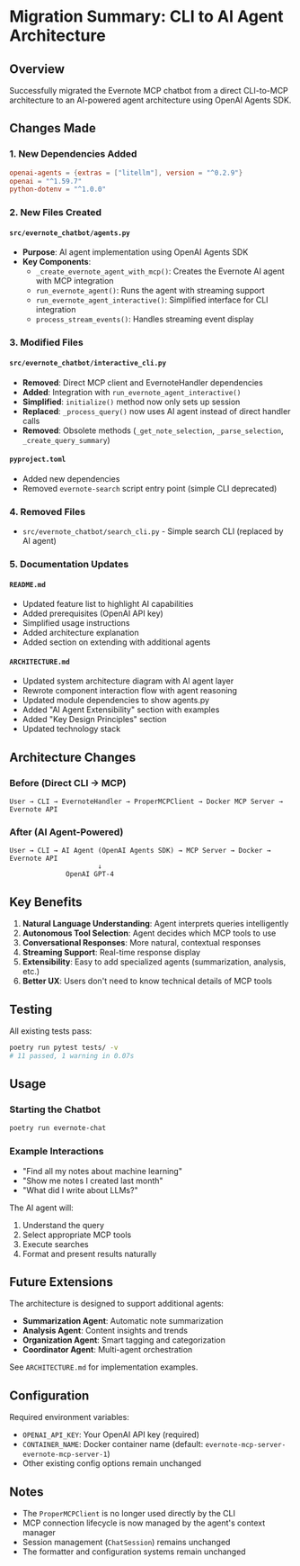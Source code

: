 # Migration Summary: CLI to AI Agent Architecture

## Overview
Successfully migrated the Evernote MCP chatbot from a direct CLI-to-MCP architecture to an AI-powered agent architecture using OpenAI Agents SDK.

## Changes Made

### 1. New Dependencies Added
```toml
openai-agents = {extras = ["litellm"], version = "^0.2.9"}
openai = "^1.59.7"
python-dotenv = "^1.0.0"
```

### 2. New Files Created

#### `src/evernote_chatbot/agents.py`
- **Purpose**: AI agent implementation using OpenAI Agents SDK
- **Key Components**:
  - `_create_evernote_agent_with_mcp()`: Creates the Evernote AI agent with MCP integration
  - `run_evernote_agent()`: Runs the agent with streaming support
  - `run_evernote_agent_interactive()`: Simplified interface for CLI integration
  - `process_stream_events()`: Handles streaming event display

### 3. Modified Files

#### `src/evernote_chatbot/interactive_cli.py`
- **Removed**: Direct MCP client and EvernoteHandler dependencies
- **Added**: Integration with `run_evernote_agent_interactive()`
- **Simplified**: `initialize()` method now only sets up session
- **Replaced**: `_process_query()` now uses AI agent instead of direct handler calls
- **Removed**: Obsolete methods (`_get_note_selection`, `_parse_selection`, `_create_query_summary`)

#### `pyproject.toml`
- Added new dependencies
- Removed `evernote-search` script entry point (simple CLI deprecated)

### 4. Removed Files
- `src/evernote_chatbot/search_cli.py` - Simple search CLI (replaced by AI agent)

### 5. Documentation Updates

#### `README.md`
- Updated feature list to highlight AI capabilities
- Added prerequisites (OpenAI API key)
- Simplified usage instructions
- Added architecture explanation
- Added section on extending with additional agents

#### `ARCHITECTURE.md`
- Updated system architecture diagram with AI agent layer
- Rewrote component interaction flow with agent reasoning
- Updated module dependencies to show agents.py
- Added "AI Agent Extensibility" section with examples
- Added "Key Design Principles" section
- Updated technology stack

## Architecture Changes

### Before (Direct CLI → MCP)
```
User → CLI → EvernoteHandler → ProperMCPClient → Docker MCP Server → Evernote API
```

### After (AI Agent-Powered)
```
User → CLI → AI Agent (OpenAI Agents SDK) → MCP Server → Docker → Evernote API
                      ↓
              OpenAI GPT-4
```

## Key Benefits

1. **Natural Language Understanding**: Agent interprets queries intelligently
2. **Autonomous Tool Selection**: Agent decides which MCP tools to use
3. **Conversational Responses**: More natural, contextual responses
4. **Streaming Support**: Real-time response display
5. **Extensibility**: Easy to add specialized agents (summarization, analysis, etc.)
6. **Better UX**: Users don't need to know technical details of MCP tools

## Testing

All existing tests pass:
```bash
poetry run pytest tests/ -v
# 11 passed, 1 warning in 0.07s
```

## Usage

### Starting the Chatbot
```bash
poetry run evernote-chat
```

### Example Interactions
- "Find all my notes about machine learning"
- "Show me notes I created last month"
- "What did I write about LLMs?"

The AI agent will:
1. Understand the query
2. Select appropriate MCP tools
3. Execute searches
4. Format and present results naturally

## Future Extensions

The architecture is designed to support additional agents:
- **Summarization Agent**: Automatic note summarization
- **Analysis Agent**: Content insights and trends
- **Organization Agent**: Smart tagging and categorization
- **Coordinator Agent**: Multi-agent orchestration

See `ARCHITECTURE.md` for implementation examples.

## Configuration

Required environment variables:
- `OPENAI_API_KEY`: Your OpenAI API key (required)
- `CONTAINER_NAME`: Docker container name (default: `evernote-mcp-server-evernote-mcp-server-1`)
- Other existing config options remain unchanged

## Notes

- The `ProperMCPClient` is no longer used directly by the CLI
- MCP connection lifecycle is now managed by the agent's context manager
- Session management (`ChatSession`) remains unchanged
- The formatter and configuration systems remain unchanged
